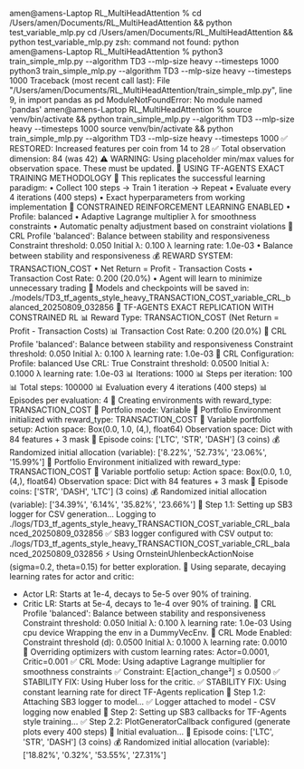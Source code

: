 amen@amens-Laptop RL_MultiHeadAttention % cd /Users/amen/Documents/RL_MultiHeadAttention && python test_variable_mlp.py   cd /Users/amen/Documents/RL_MultiHeadAttention && python test_variable_mlp.py
zsh: command not found: python
amen@amens-Laptop RL_MultiHeadAttention % python3 train_simple_mlp.py --algorithm TD3 --mlp-size heavy --timesteps 1000     python3 train_simple_mlp.py --algorithm TD3 --mlp-size heavy --timesteps 1000
Traceback (most recent call last):
  File "/Users/amen/Documents/RL_MultiHeadAttention/train_simple_mlp.py", line 9, in <module>
    import pandas as pd
ModuleNotFoundError: No module named 'pandas'
amen@amens-Laptop RL_MultiHeadAttention % source venv/bin/activate && python train_simple_mlp.py --algorithm TD3 --mlp-size heavy --timesteps 1000     source venv/bin/activate && python train_simple_mlp.py --algorithm TD3 --mlp-size heavy --timesteps 1000
✅ RESTORED: Increased features per coin from 14 to 28
✅ Total observation dimension: 84 (was 42)
⚠️ WARNING: Using placeholder min/max values for observation space. These must be updated.
🎯 USING TF-AGENTS EXACT TRAINING METHODOLOGY
🔧 This replicates the successful learning paradigm:
   • Collect 100 steps → Train 1 iteration → Repeat
   • Evaluate every 4 iterations (400 steps)
   • Exact hyperparameters from working implementation
🎯 CONSTRAINED REINFORCEMENT LEARNING ENABLED
   • Profile: balanced
   • Adaptive Lagrange multiplier λ for smoothness constraints
   • Automatic penalty adjustment based on constraint violations
🎯 CRL Profile 'balanced': Balance between stability and responsiveness
   Constraint threshold: 0.050
   Initial λ: 0.100
   λ learning rate: 1.0e-03
   • Balance between stability and responsiveness
💰 REWARD SYSTEM: TRANSACTION_COST
   • Net Return = Profit - Transaction Costs
   • Transaction Cost Rate: 0.200 (20.0%)
   • Agent will learn to minimize unnecessary trading
💾 Models and checkpoints will be saved in: ./models/TD3_tf_agents_style_heavy_TRANSACTION_COST_variable_CRL_balanced_20250809_032856
🎯 TF-AGENTS EXACT REPLICATION WITH CONSTRAINED RL
📊 Reward Type: TRANSACTION_COST (Net Return = Profit - Transaction Costs)
📊 Transaction Cost Rate: 0.200 (20.0%)
🎯 CRL Profile 'balanced': Balance between stability and responsiveness
   Constraint threshold: 0.050
   Initial λ: 0.100
   λ learning rate: 1.0e-03
🎯 CRL Configuration:
   Profile: balanced
   Use CRL: True
   Constraint threshold: 0.0500
   Initial λ: 0.1000
   λ learning rate: 1.0e-03
📊 Iterations: 1000
📊 Steps per iteration: 100
📊 Total steps: 100000
📊 Evaluation every 4 iterations (400 steps)
📊 Episodes per evaluation: 4
🎯 Creating environments with reward_type: TRANSACTION_COST
🔄 Portfolio mode: Variable
🎯 Portfolio Environment initialized with reward_type: TRANSACTION_COST
🔧 Variable portfolio setup:
   Action space: Box(0.0, 1.0, (4,), float64)
   Observation space: Dict with 84 features + 3 mask
🎲 Episode coins: ['LTC', 'STR', 'DASH'] (3 coins)
💰 Randomized initial allocation (variable): ['8.22%', '52.73%', '23.06%', '15.99%']
🎯 Portfolio Environment initialized with reward_type: TRANSACTION_COST
🔧 Variable portfolio setup:
   Action space: Box(0.0, 1.0, (4,), float64)
   Observation space: Dict with 84 features + 3 mask
🎲 Episode coins: ['STR', 'DASH', 'LTC'] (3 coins)
💰 Randomized initial allocation (variable): ['34.39%', '6.14%', '35.82%', '23.66%']
🔧 Step 1.1: Setting up SB3 logger for CSV generation...
Logging to ./logs/TD3_tf_agents_style_heavy_TRANSACTION_COST_variable_CRL_balanced_20250809_032856
✅ SB3 logger configured with CSV output to: ./logs/TD3_tf_agents_style_heavy_TRANSACTION_COST_variable_CRL_balanced_20250809_032856
⚡ Using OrnsteinUhlenbeckActionNoise (sigma=0.2, theta=0.15) for better exploration.
🔧 Using separate, decaying learning rates for actor and critic:
   - Actor LR: Starts at 1e-4, decays to 5e-5 over 90% of training.
   - Critic LR: Starts at 5e-4, decays to 1e-4 over 90% of training.
🎯 CRL Profile 'balanced': Balance between stability and responsiveness
   Constraint threshold: 0.050
   Initial λ: 0.100
   λ learning rate: 1.0e-03
Using cpu device
Wrapping the env in a DummyVecEnv.
🎯 CRL Mode Enabled:
   Constraint threshold (d): 0.0500
   Initial λ: 0.1000
   λ learning rate: 0.0010
🔧 Overriding optimizers with custom learning rates: Actor=0.0001, Critic=0.001
✅ CRL Mode: Using adaptive Lagrange multiplier for smoothness constraints
✅ Constraint: E[action_change²] ≤ 0.0500
✅ STABILITY FIX: Using Huber loss for the critic.
✅ STABILITY FIX: Using constant learning rate for direct TF-Agents replication
🔧 Step 1.2: Attaching SB3 logger to model...
✅ Logger attached to model - CSV logging now enabled
🔧 Step 2: Setting up SB3 callbacks for TF-Agents style training...
✅ Step 2.2: PlotGeneratorCallback configured (generate plots every 400 steps)
🧮 Initial evaluation...
🎲 Episode coins: ['LTC', 'STR', 'DASH'] (3 coins)
💰 Randomized initial allocation (variable): ['18.82%', '0.32%', '53.55%', '27.31%']
